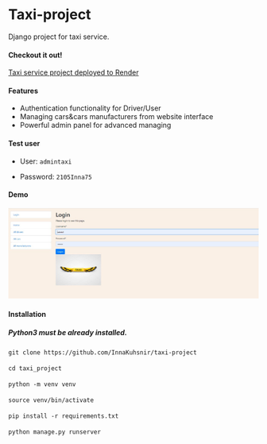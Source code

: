 #  Taxi-project
Django project for taxi service.

#### Checkout it out!

[Taxi service project deployed to Render](https://taxi-project.onrender.com)

#### Features

* Authentication functionality for Driver/User
* Managing cars&cars manufacturers from website interface
* Powerful admin panel for advanced managing

#### Test user

* User: `admintaxi`

* Password: `2105Inna75`


#### Demo
![Taxi project](taxi_project.jpg)

#### Installation
##### Python3 must be already installed.

```
git clone https://github.com/InnaKuhsnir/taxi-project

cd taxi_project

python -m venv venv

source venv/bin/activate

pip install -r requirements.txt

python manage.py runserver 
```
